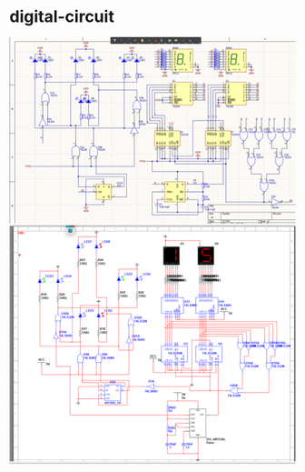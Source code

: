 # digital-circuit
![AD电路图](https://github.com/Aaron19991211/digital-circuit/blob/main/AD.png)
![Multism电路图](https://github.com/Aaron19991211/digital-circuit/blob/main/Multisim.png)
